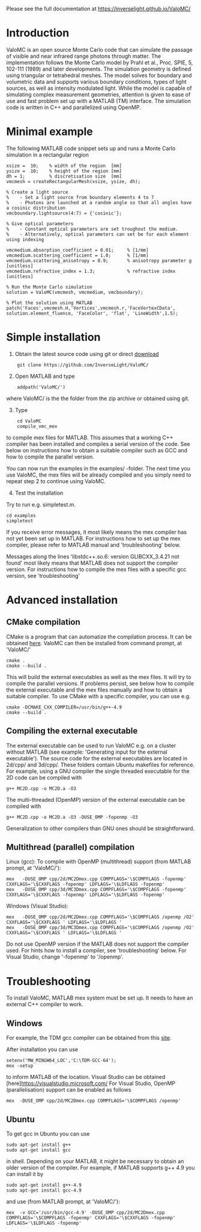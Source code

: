 Please see the full documentation at https://inverselight.github.io/ValoMC/

Introduction
============

ValoMC is an open source Monte Carlo code that can simulate the
passage of visible and near infrared range photons through matter. The
implementation follows the Monte Carlo model by Prahl et al.,
Proc. SPIE, 5, 102-111 (1989) and later developments. The
simulation geometry is defined using triangular or tetrahedral
meshes. The model solves for boundary and volumetric data and supports
various boundary conditions, types of light sources, as well as
intensity modulated light. While the model is capable of simulating
complex measurement geometries, attention is given to ease of use and
fast problem set up with a MATLAB (TM) interface. The simulation code
is written in C++ and parallelized using OpenMP.


Minimal example
===============

The following MATLAB code snippet sets up and runs a Monte Carlo simulation in a rectangular region

	xsize =  10;	% width of the region  [mm]
	ysize =  10;	% height of the region [mm]
	dh = 1;         % discretisation size  [mm]
	vmcmesh = createRectangularMesh(xsize, ysize, dh);

	% Create a light source
	%    - Set a light source from boundary elements 4 to 7 
	%    - Photons are launched at a random angle so that all angles have a cosinic distribution 
	vmcboundary.lightsource(4:7) = {'cosinic'};

	% Give optical parameters
	%    - Constant optical parameters are set troughout the medium.
	%    - Alternatively, optical parameters can set be for each element using indexing 

	vmcmedium.absorption_coefficient = 0.01;     % [1/mm]
	vmcmedium.scattering_coefficient = 1.0;      % [1/mm]
	vmcmedium.scattering_anisotropy = 0.9;       % anisotropy parameter g [unitless]
	vmcmedium.refractive_index = 1.3;            % refractive index [unitless]

	% Run the Monte Carlo simulation
	solution = ValoMC(vmcmesh, vmcmedium, vmcboundary);

	% Plot the solution using MATLAB 
	patch('Faces',vmcmesh.H,'Vertices',vmcmesh.r,'FaceVertexCData', solution.element_fluence, 'FaceColor', 'flat', 'LineWidth',1.5);



Simple installation
===================

1. Obtain the latest source code using git or direct [download](https://github.com/InverseLight/ValoMC/archive/master.zip)

```
	git clone https://github.com/InverseLight/ValoMC/
```

2. Open MATLAB and type
```
	addpath('ValoMC/')
```

where ValoMC/ is the the folder from the zip archive or obtained using git.

3. Type 

```
	cd ValoMC
	compile_vmc_mex
```

to compile mex files for MATLAB.  This assumes that a working C++
compiler has been installed and compiles a serial version of the
code. See below on instructions how to obtain a suitable compiler such
as GCC and how to compile the parallel version.

You can now run the examples in the examples/ -folder. 
The next time you use ValoMC, the mex files will be already 
compiled and you simply need to repeat step 2 to continue using
ValoMC.

4. Test the installation

Try to run e.g. simpletest.m.
 
	cd examples
	simpletest

If you receive error messages, it most likely means the mex compiler
has not yet been set up in MATLAB. For instructions how to set up the mex
compiler, please refer to MATLAB manual and 'troubleshooting' below.

Messages along the lines 'libstdc++.so.6: version GLIBCXX_3.4.21 not found'
most likely means that MATLAB does not support the compiler version.
For instructions how to compile the mex files with a specific gcc
version, see 'troubleshooting'


Advanced installation
=====================

CMake compilation
-----------------

CMake is a program that can automatize the compilation process. It can
be obtained [here](https://cmake.org). ValoMC can then be installed
from command prompt, at 'ValoMC/'

    cmake . 
    cmake --build .

This will build the external executables as well as the mex files. It
will try to compile the parallel versions. If problems persist, see
below how to compile the external executable and the mex files
manually and how to obtain a suitable compiler. To use CMake with
a specific compiler, you can use e.g. 

    cmake -DCMAKE_CXX_COMPILER=/usr/bin/g++-4.9
    cmake --build .

Compiling the external executable
---------------------------------

The external executable can be used to run ValoMC e.g. on a cluster
without MATLAB (see example: 'Generating input for the external
executable'). The source code for the external executables are located
in 2d/cpp/ and 3d/cpp/.  These folders contain Ubuntu makefiles for
reference. For example, using a GNU compiler the single threaded
executable for the 2D code can be compiled with

	g++ MC2D.cpp -o MC2D.a -O3

The multi-threaded (OpenMP) version of the external executable can be
compiled with

	g++ MC2D.cpp -o MC2D.a -O3 -DUSE_OMP -fopenmp -O3
		

Generalization to other compilers than GNU ones should be straightforward.
	
		
Multithread (parallel) compilation 
----------------------------------

Linux (gcc): To compile with OpenMP (multithread) support (from MATLAB prompt, at 'ValoMC/'):

	mex   -DUSE_OMP cpp/2d/MC2Dmex.cpp COMPFLAGS='\$COMPFLAGS -fopenmp' CXXFLAGS='\$CXXFLAGS -fopenmp' LDFLAGS='\$LDFLAGS -fopenmp'
	mex   -DUSE_OMP cpp/3d/MC3Dmex.cpp COMPFLAGS='\$COMPFLAGS -fopenmp' CXXFLAGS='\$CXXFLAGS -fopenmp' LDFLAGS='\$LDFLAGS -fopenmp'

Windows (Visual Studio):

    mex   -DUSE_OMP cpp/2d/MC2Dmex.cpp COMPFLAGS='\$COMPFLAGS /openmp /O2' CXXFLAGS='\$CXXFLAGS ' LDFLAGS='\$LDFLAGS '
    mex   -DUSE_OMP cpp/3d/MC3Dmex.cpp COMPFLAGS='\$COMPFLAGS /openmp /O2' CXXFLAGS='\$CXXFLAGS ' LDFLAGS='\$LDFLAGS '

Do not use OpenMP version if the MATLAB does not support the compiler
used.  For hints how to install a compiler, see 'troubleshooting'
below. For Visual Studio, change '-fopenmp' to '/openmp'.


Troubleshooting
===============

To install ValoMC, MATLAB mex system must be set up. It needs to have
an external C++ compiler to work.

Windows
-------

For example, the TDM gcc compiler can be obtained from this
[site](http://tdm-gcc.tdragon.net/download).

After installation you can use

	setenv('MW_MINGW64_LOC','C:\TDM-GCC-64'); 
	mex -setup 

to inform MATLAB of the location. Visual Studio can be obtained
[here]https://visualstudio.microsoft.com/ For Visual Studio, OpenMP
(parallelisation) support can be enabled as follows

	mex  -DUSE_OMP cpp/2d/MC2Dmex.cpp COMPFLAGS='\$COMPFLAGS /openmp'


Ubuntu
------

To get gcc in Ubuntu you can use

	sudo apt-get install g++
	sudo apt-get install gcc

in shell. Depending on your MATLAB, it might be necessary to obtain an
older version of the compiler. For example, if MATLAB supports g++ 4.9
you can install it by

	sudo apt-get install g++-4.9
	sudo apt-get install gcc-4.9
   
and use (from MATLAB prompt, at 'ValoMC/'):
	
	mex  -v GCC='/usr/bin/gcc-4.9' -DUSE_OMP cpp/2d/MC2Dmex.cpp COMPFLAGS='\$COMPFLAGS -fopenmp' CXXFLAGS='\$CXXFLAGS -fopenmp' LDFLAGS='\$LDFLAGS -fopenmp'
